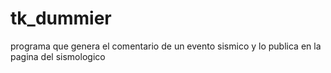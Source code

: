 # tk_dummier
programa que genera el comentario de un evento sismico y lo publica en la pagina del sismologico
